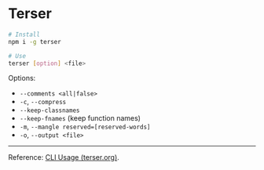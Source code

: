 # Terser

```bash
# Install
npm i -g terser
```

```bash
# Use
terser [option] <file>
```

Options:

- `--comments <all|false>`
- `-c`, `--compress`
- `--keep-classnames`
- `--keep-fnames` (keep function names)
- `-m`, `--mangle reserved=[reserved-words]`
- `-o`, `--output <file>`

----

Reference: [CLI Usage (terser.org)](https://terser.org/docs/cli-usage).
